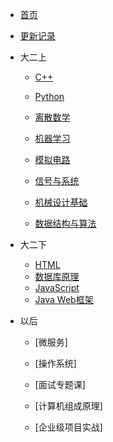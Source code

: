 * [首页]()

* [更新记录](更新记录.md)

* 大二上
    * [C++](大二上/C++/C++.md)

    * [Python](大二上/Python/Python.md)   

    * [离散数学](大二上/离散数学/离散数学.md)

    * [机器学习](大二上/机器学习/机器学习.md)

    * [模拟电路](大二上/模拟电路/模拟电路.md)
    
    * [信号与系统](大二上/信号与系统/信号与系统.md)

    * [机械设计基础](大二上/机械设计基础/机械设计基础.md)

    * [数据结构与算法](大二上/数据结构与算法/数据结构与算法.md)

* 大二下
    * [HTML](大二下/HTML/HTML.md)

    <!-- * * [Java基础](大二下/Java基础/Java基础.md) -->

    <!-- * [运筹学](大二下/运筹学/运筹学.md) -->

    <!-- * [软件工程](大二下/软件工程/软件工程.md) -->

    <!-- * * [微机原理](大二下/微机原理/微机原理.md) -->
    
    <!-- * [深度学习](大二下/深度学习/深度学习.md) -->
    
    * [数据库原理](大二下/数据库原理/数据库原理.md)
    
    <!-- * * [计算机网络](大二下/计算机网络/计算机网络.md) -->
    
    * [JavaScript](大二下/JavaScript/JavaScript.md)

    <!-- * [自动控制原理](大二下/自动控制原理/自动控制原理.md) -->
    
    <!-- * * [数字逻辑设计](大二下/数字逻辑设计/数字逻辑设计.md) -->
    
    * [Java Web框架](大二下/JavaWeb框架/JavaWeb框架.md)

    <!-- * [智能机器人技术](大二下/智能机器人技术/智能机器人技术.md) -->
    
* 以后
    * [微服务]

    * [操作系统]

    * [面试专题课]

    * [计算机组成原理]

    * [企业级项目实战]

<!--* 以后完成
    * [51单片机](catalog/51单片机.md)-->